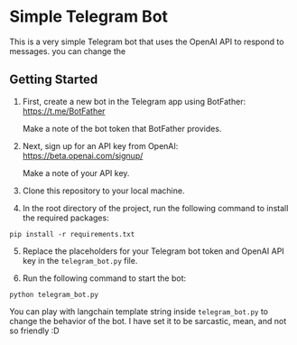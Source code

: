 # Simple Telegram Bot

This is a very simple Telegram bot that uses the OpenAI API to respond to messages. you can change the 

## Getting Started

1. First, create a new bot in the Telegram app using BotFather:
   https://t.me/BotFather
   
   Make a note of the bot token that BotFather provides.

2. Next, sign up for an API key from OpenAI:
   https://beta.openai.com/signup/
   
   Make a note of your API key.

3. Clone this repository to your local machine.

4. In the root directory of the project, run the following command to install the required packages:

```
pip install -r requirements.txt
```


5. Replace the placeholders for your Telegram bot token and OpenAI API key in the `telegram_bot.py` file.

6. Run the following command to start the bot:

```
python telegram_bot.py
```

You can play with langchain template string inside `telegram_bot.py` to change the behavior of the bot. I have set it to be sarcastic, mean, and not so friendly :D
